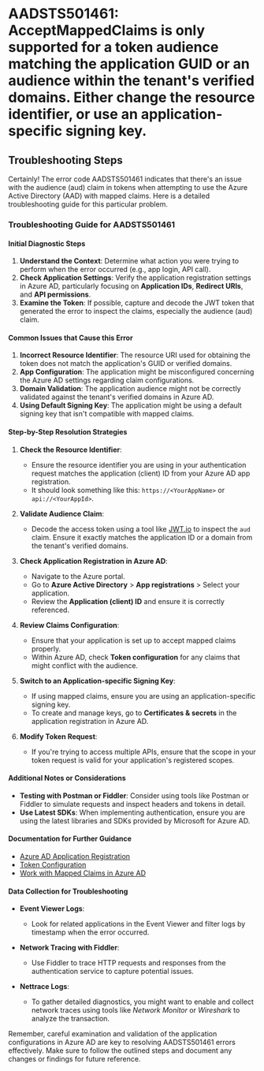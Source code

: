 
# AADSTS501461: AcceptMappedClaims is only supported for a token audience matching the application GUID or an audience within the tenant's verified domains. Either change the resource identifier, or use an application-specific signing key.


## Troubleshooting Steps
Certainly! The error code AADSTS501461 indicates that there's an issue with the audience (aud) claim in tokens when attempting to use the Azure Active Directory (AAD) with mapped claims. Here is a detailed troubleshooting guide for this particular problem.

### Troubleshooting Guide for AADSTS501461

#### Initial Diagnostic Steps
1. **Understand the Context**: Determine what action you were trying to perform when the error occurred (e.g., app login, API call).
2. **Check Application Settings**: Verify the application registration settings in Azure AD, particularly focusing on **Application IDs**, **Redirect URIs**, and **API permissions**.
3. **Examine the Token**: If possible, capture and decode the JWT token that generated the error to inspect the claims, especially the audience (aud) claim.

#### Common Issues that Cause this Error
1. **Incorrect Resource Identifier**: The resource URI used for obtaining the token does not match the application's GUID or verified domains.
2. **App Configuration**: The application might be misconfigured concerning the Azure AD settings regarding claim configurations.
3. **Domain Validation**: The application audience might not be correctly validated against the tenant's verified domains in Azure AD.
4. **Using Default Signing Key**: The application might be using a default signing key that isn't compatible with mapped claims.

#### Step-by-Step Resolution Strategies

1. **Check the Resource Identifier**:
   - Ensure the resource identifier you are using in your authentication request matches the application (client) ID from your Azure AD app registration. 
   - It should look something like this: `https://<YourAppName>` or `api://<YourAppId>`.

2. **Validate Audience Claim**:
   - Decode the access token using a tool like [JWT.io](https://jwt.io/) to inspect the `aud` claim. Ensure it exactly matches the application ID or a domain from the tenant's verified domains.

3. **Check Application Registration in Azure AD**:
   - Navigate to the Azure portal.
   - Go to **Azure Active Directory** > **App registrations** > Select your application.
   - Review the **Application (client) ID** and ensure it is correctly referenced.

4. **Review Claims Configuration**:
   - Ensure that your application is set up to accept mapped claims properly.
   - Within Azure AD, check **Token configuration** for any claims that might conflict with the audience.

5. **Switch to an Application-specific Signing Key**:
   - If using mapped claims, ensure you are using an application-specific signing key.
   - To create and manage keys, go to **Certificates & secrets** in the application registration in Azure AD.

6. **Modify Token Request**:
   - If you're trying to access multiple APIs, ensure that the scope in your token request is valid for your application's registered scopes.

#### Additional Notes or Considerations
- **Testing with Postman or Fiddler**: Consider using tools like Postman or Fiddler to simulate requests and inspect headers and tokens in detail.
- **Use Latest SDKs**: When implementing authentication, ensure you are using the latest libraries and SDKs provided by Microsoft for Azure AD.

#### Documentation for Further Guidance
- [Azure AD Application Registration](https://docs.microsoft.com/azure/active-directory/develop/quickstart-register-app)
- [Token Configuration](https://docs.microsoft.com/azure/active-directory/develop/active-directory-optional-claims)
- [Work with Mapped Claims in Azure AD](https://docs.microsoft.com/azure/active-directory/develop/active-directory-claims-mapping)

#### Data Collection for Troubleshooting
- **Event Viewer Logs**:
  - Look for related applications in the Event Viewer and filter logs by timestamp when the error occurred.
  
- **Network Tracing with Fiddler**:
  - Use Fiddler to trace HTTP requests and responses from the authentication service to capture potential issues.
  
- **Nettrace Logs**:
  - To gather detailed diagnostics, you might want to enable and collect network traces using tools like *Network Monitor* or *Wireshark* to analyze the transaction.

Remember, careful examination and validation of the application configurations in Azure AD are key to resolving AADSTS501461 errors effectively. Make sure to follow the outlined steps and document any changes or findings for future reference.